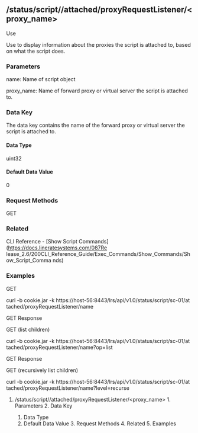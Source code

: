 ## /status/script/<name>/attached/proxyRequestListener/<proxy_name>

Use

Use to display information about the proxies the script is attached to, based
on what the script does.

### Parameters

name: Name of script object

proxy_name: Name of forward proxy or virtual server the script is attached to.

### Data Key

The data key contains the name of the forward proxy or virtual server the
script is attached to.

#### Data Type

uint32

#### Default Data Value

0

### Request Methods

GET

### Related

CLI Reference  - [Show Script Commands](https://docs.lineratesystems.com/087Re
lease_2.6/200CLI_Reference_Guide/Exec_Commands/Show_Commands/Show_Script_Comma
nds)

### Examples

GET

curl -b cookie.jar -k https://host-56:8443/lrs/api/v1.0/status/script/sc-01/at
tached/proxyRequestListener/name

GET Response

    
    
     

GET (list children)

curl -b cookie.jar -k https://host-56:8443/lrs/api/v1.0/status/script/sc-01/at
tached/proxyRequestListener/name?op=list

GET Response

    
    
     

GET (recursively list children)

curl -b cookie.jar -k https://host-56:8443/lrs/api/v1.0/status/script/sc-01/at
tached/proxyRequestListener/name?level=recurse

  1. /status/script/<name>/attached/proxyRequestListener/<proxy_name>
    1. Parameters
    2. Data Key
      1. Data Type
      2. Default Data Value
    3. Request Methods
    4. Related
    5. Examples

